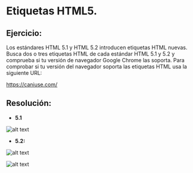 # Etiquetas HTML5.

## Ejercicio:

Los estándares HTML 5.1 y HTML 5.2 introducen etiquetas HTML nuevas. Busca dos o tres etiquetas HTML de cada estándar HTML 5.1 y 5.2 y comprueba si tu versión de navegador Google Chrome las soporta. Para comprobar si tu versión del navegador soporta las etiquetas HTML usa la siguiente URL:

https://caniuse.com/

## Resolución:

+ __5.1__

![alt text](image.png)

+ __5.2:__

![alt text](image-1.png)

![alt text](image-2.png)